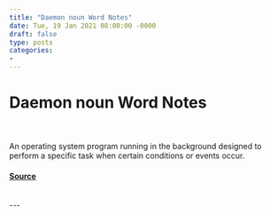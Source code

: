 ```yaml
---
title: "Daemon noun Word Notes"
date: Tue, 19 Jan 2021 08:00:00 -0000
draft: false
type: posts
categories: 
- 
---
```

# Daemon noun Word Notes

<br/>

<br/>
An operating system program running in the background designed to perform a specific task when certain conditions or events occur.

#### [Source](https://thecyberwire.com/podcasts/word-notes/30/notes)

<br/>
---
